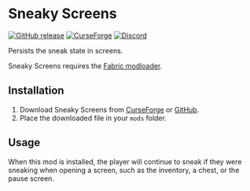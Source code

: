 # Sneaky Screens

[![GitHub release](https://img.shields.io/github/release/haykam821/Sneaky-Screens.svg?style=popout&label=github)](https://github.com/haykam821/Sneaky-Screens/releases/latest)
[![CurseForge](https://img.shields.io/static/v1?style=popout&label=curseforge&message=project&color=6441A4)](https://www.curseforge.com/minecraft/mc-mods/sneaky-screens)
[![Discord](https://img.shields.io/static/v1?style=popout&label=chat&message=discord&color=7289DA)](https://discord.gg/jDXyC4Y)

Persists the sneak state in screens.

Sneaky Screens requires the [Fabric modloader](https://fabricmc.net/use/).

## Installation

1. Download Sneaky Screens from [CurseForge](https://www.curseforge.com/minecraft/mc-mods/sneaky-screens/files) or [GitHub](https://github.com/haykam821/Sneaky-Screens/releases).
2. Place the downloaded file in your `mods` folder.

## Usage

When this mod is installed, the player will continue to sneak if they were sneaking when opening a screen, such as the inventory, a chest, or the pause screen.
